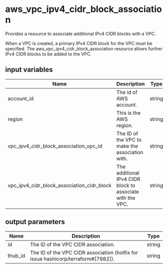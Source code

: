# aws_vpc_ipv4_cidr_block_association

Provides a resource to associate additional IPv4 CIDR blocks with a VPC.

When a VPC is created, a primary IPv4 CIDR block for the VPC must be specified. The aws_vpc_ipv4_cidr_block_association resource allows further IPv4 CIDR blocks to be added to the VPC.

## input variables

| Name | Description | Type | Default | Required |
|------|-------------|:----:|:-----:|:-----:|
|account_id|The id of AWS account.|string||Yes|
|region|This is the AWS region.|string|us-east-1|Yes|
|vpc_ipv4_cidr_block_association_vpc_id|The ID of the VPC to make the association with.|string||Yes|
|vpc_ipv4_cidr_block_association_cidr_block|The additional IPv4 CIDR block to associate with the VPC.|string|172.2.0.0/16|No|

## output parameters

| Name | Description | Type |
|------|-------------|:----:|
|id|The ID of the VPC CIDR association.|string|
|thub_id|The ID of the VPC CIDR association (hotfix for issue hashicorp/terraform#[7982]).|string|
